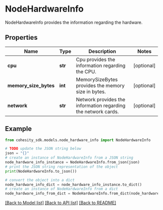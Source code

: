 # NodeHardwareInfo

NodeHardwareInfo provides the information regarding the hardware.

## Properties

Name | Type | Description | Notes
------------ | ------------- | ------------- | -------------
**cpu** | **str** | Cpu provides the information regarding the CPU. | [optional] 
**memory_size_bytes** | **int** | MemorySizeBytes provides the memory size in bytes. | [optional] 
**network** | **str** | Network provides the information regarding the network cards. | [optional] 

## Example

```python
from cohesity_sdk.models.node_hardware_info import NodeHardwareInfo

# TODO update the JSON string below
json = "{}"
# create an instance of NodeHardwareInfo from a JSON string
node_hardware_info_instance = NodeHardwareInfo.from_json(json)
# print the JSON string representation of the object
print(NodeHardwareInfo.to_json())

# convert the object into a dict
node_hardware_info_dict = node_hardware_info_instance.to_dict()
# create an instance of NodeHardwareInfo from a dict
node_hardware_info_from_dict = NodeHardwareInfo.from_dict(node_hardware_info_dict)
```
[[Back to Model list]](../README.md#documentation-for-models) [[Back to API list]](../README.md#documentation-for-api-endpoints) [[Back to README]](../README.md)


